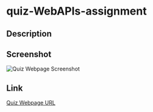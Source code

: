 # quiz-WebAPIs-assignment

## Description


## Screenshot
![Quiz Webpage Screenshot](./assets/image/)

## Link
[Quiz Webpage URL](https://)